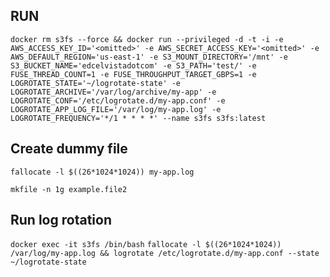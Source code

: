 ## RUN ##
```docker rm s3fs --force && docker run --privileged -d -t -i -e AWS_ACCESS_KEY_ID='<omitted>' -e AWS_SECRET_ACCESS_KEY='<omitted>' -e AWS_DEFAULT_REGION='us-east-1' -e S3_MOUNT_DIRECTORY='/mnt' -e S3_BUCKET_NAME='edcelvistadotcom' -e S3_PATH='test/' -e FUSE_THREAD_COUNT=1 -e FUSE_THROUGHPUT_TARGET_GBPS=1 -e LOGROTATE_STATE='~/logrotate-state' -e LOGROTATE_ARCHIVE='/var/log/archive/my-app' -e LOGROTATE_CONF='/etc/logrotate.d/my-app.conf' -e LOGROTATE_APP_LOG_FILE='/var/log/my-app.log' -e LOGROTATE_FREQUENCY='*/1 * * * *' --name s3fs s3fs:latest```
## Create dummy file ##
```fallocate -l $((26*1024*1024)) my-app.log```

```mkfile -n 1g example.file2```

## Run log rotation
```docker exec -it s3fs /bin/bash```
```fallocate -l $((26*1024*1024)) /var/log/my-app.log && logrotate /etc/logrotate.d/my-app.conf --state ~/logrotate-state```